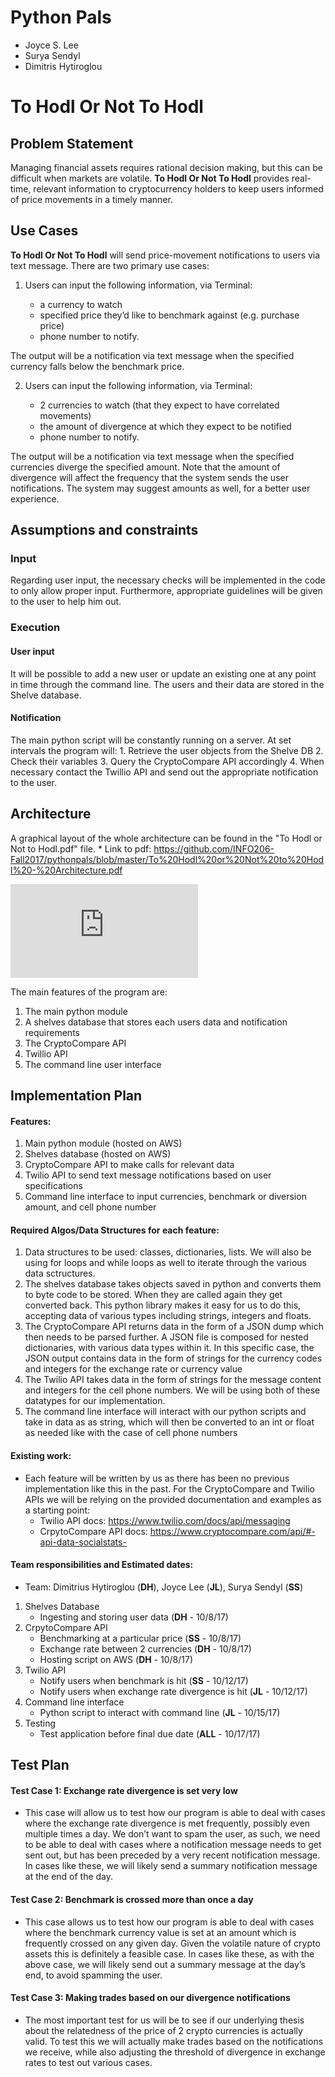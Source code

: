 ﻿# Python Pals
* Joyce S. Lee
* Surya Sendyl
* Dimitris Hytiroglou


# To Hodl Or Not To Hodl
## Problem Statement
Managing financial assets requires rational decision making, but this can be difficult when markets are volatile. **To Hodl Or Not To Hodl** provides real-time, relevant information to cryptocurrency holders to keep users informed of price movements in a timely manner.

## Use Cases
**To Hodl Or Not To Hodl** will send price-movement notifications to users via text message. There are two primary use cases:
1. Users can input the following information, via Terminal:

    * a currency to watch 
    * specified price they’d like to benchmark against (e.g. purchase price)
    * phone number to notify. 

The output will be a notification via text message when the specified currency falls below the benchmark price. 

2. Users can input the following information, via Terminal:

    * 2 currencies to watch (that they expect to have correlated movements) 
    * the amount of divergence at which they expect to be notified 
    * phone number to notify. 

The output will be a notification via text message when the specified currencies diverge the specified amount. Note that the amount of divergence will affect the frequency that the system sends the user notifications. The system may suggest amounts as well, for a better user experience.

## Assumptions and constraints

### Input 
Regarding user input, the necessary checks will be implemented in the code to only allow proper input. Furthermore, appropriate guidelines will be given to the user to help him out.


### Execution

#### User input
It will be possible to add a new user or update an existing one at any point in time through the command line. The users and their data are stored in the Shelve database.

#### Notification
The main python script will be constantly running on a server.
At set intervals the program will:
	1. Retrieve the user objects from the Shelve DB 
	2. Check their variables
	3. Query the CryptoCompare API accordingly
	4. When necessary contact the Twillio API and send out the appropriate notification to the user.

## Architecture
A graphical layout of the whole architecture can be found in the "To Hodl or Not to Hodl.pdf" file.
	* Link to pdf: https://github.com/INFO206-Fall2017/pythonpals/blob/master/To%20Hodl%20or%20Not%20to%20Hodl%20-%20Architecture.pdf

![](https://github.com/INFO206-Fall2017/pythonpals/blob/master/To%20Hodl%20or%20Not%20to%20Hodl%20-%20Architecture.pdf)


The main features of the program are:
1. The main python module
2. A shelves database that stores each users data and notification requirements
3. The CryptoCompare API
4. Twillio API
5. The command line user interface

## Implementation Plan
#### Features:
1. Main python module (hosted on AWS)
2. Shelves database (hosted on AWS)
3. CryptoCompare API to make calls for relevant data
4. Twilio API to send text message notifications based on user specifications
5. Command line interface to input currencies, benchmark or diversion amount, and cell phone number

#### Required Algos/Data Structures for each feature:
1. Data structures to be used: classes, dictionaries, lists. We will also be using for loops and while loops as well to iterate through the various data sctructures. 
2. The shelves database takes objects saved in python and converts them to byte code to be stored. When they are called again they get converted back. This python library makes it easy for us to do this, accepting data of various types including strings, integers and floats.
3. The CryptoCompare API returns data in the form of a JSON dump which then needs to be parsed further. A JSON file is composed for nested dictionaries, with various data types within it. In this specific case, the JSON output contains data in the form of strings for the currency codes and integers for the exchange rate or currency value
4. The Twilio API takes data in the form of strings for the message content and integers for the cell phone numbers. We will be using both of these datatypes for our implementation. 
5. The command line interface will interact with our python scripts and take in data as as string, which will then be converted to an int or float as needed like with the case of cell phone numbers

#### Existing work:
* Each feature will be written by us as there has been no previous implementation like this in the past. For the CryptoCompare and Twilio APIs we will be relying on the provided documentation and examples as a starting point:
	* Twilio API docs: https://www.twilio.com/docs/api/messaging
	* CrpytoCompare API docs: https://www.cryptocompare.com/api/#-api-data-socialstats-

#### Team responsibilities and Estimated dates:
* Team: Dimitrius Hytiroglou (**DH**), Joyce Lee (**JL**), Surya Sendyl (**SS**)
1. Shelves Database
	* Ingesting and storing user data (**DH** - 10/8/17)
2. CrpytoCompare API
	* Benchmarking at a particular price (**SS** - 10/8/17)
	* Exchange rate between 2 currencies (**DH** - 10/8/17)
	* Hosting script on AWS (**DH** - 10/8/17)
3. Twilio API
	* Notify users when benchmark is hit (**SS** - 10/12/17)
	* Notify users when exchange rate divergence is hit (**JL** - 10/12/17)
4. Command line interface
	* Python script to interact with command line (**JL** - 10/15/17)
5. Testing
	* Test application before final due date (**ALL** - 10/17/17)

## Test Plan
#### Test Case 1: Exchange rate divergence is set very low
* This case will allow us to test how our program is able to deal with cases where the exchange rate divergence is met frequently, possibly even multiple times a day. We don’t want to spam the user, as such, we need to be able to deal with cases where a notification message needs to get sent out, but has been preceded by a very recent notification message. In cases like these, we will likely send a summary notification message at the end of the day.

#### Test Case 2: Benchmark is crossed more than once a day
* This case allows us to test how our program is able to deal with cases where the benchmark currency value is set at an amount which is frequently crossed on any given day. Given the volatile nature of crypto assets this is definitely a feasible case. In cases like these, as with the above case, we will likely send out a summary message at the day’s end, to avoid spamming the user. 

#### Test Case 3: Making trades based on our divergence notifications
* The most important test for us will be to see if our underlying thesis about the relatedness of the price of 2 crypto currencies is actually valid. To test this we will actually make trades based on the notifications we receive, while also adjusting the threshold of divergence in exchange rates to test out various cases. 


